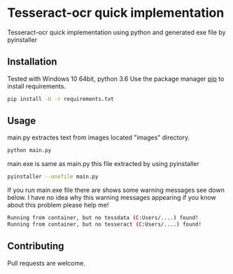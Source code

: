 # Tesseract-ocr quick implementation

Tesseract-ocr quick implementation using python and generated exe file by pyinstaller

## Installation

Tested with Windows 10 64bit, python 3.6
Use the package manager [pip](https://pip.pypa.io/en/stable/) to install requirements.

```bash
pip install -U -r requirements.txt
```

## Usage

main.py extractes text from images located "images" directory. 
```python
python main.py
```

main.exe is same as main.py this file extracted by using pyinstaller
```bash
pyinstaller --onefile main.py
```
If you run main.exe file there are shows some warning messages see down below.
I have no idea why this warning messages appearing if you know about this problem please help me! 
```bash
Running from container, but no tessdata (C:Users/....) found!
Running from container, but no tesseract (C:Users/....) found!
```

## Contributing
Pull requests are welcome. 
